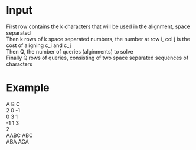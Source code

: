 # Input

First row contains the k characters that will be used in the alignment, space separated  
Then k rows of k space separated numbers, the number at row i, col j is the cost of aligning c_i and c_j  
Then Q, the number of queries (alginments) to solve  
Finally Q rows of queries, consisting of two space separated sequences of characters  

# Example

A B C  
2 0 -1  
0 3 1  
-1 1 3  
2  
AABC ABC  
ABA ACA  